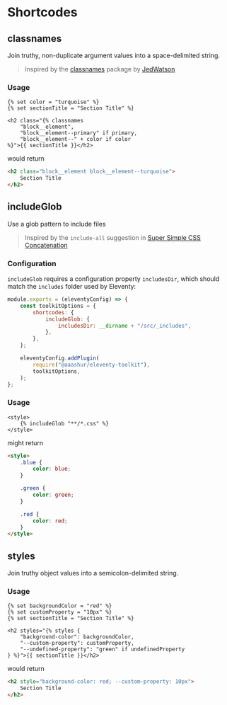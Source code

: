# Shortcodes

## classnames

Join truthy, non-duplicate argument values into a space-delimited string.

> Inspired by the [classnames](https://www.npmjs.com/package/classnames) package by [JedWatson](https://github.com/JedWatson/classnames)

### Usage

```njk
{% set color = "turquoise" %}
{% set sectionTitle = "Section Title" %}

<h2 class="{% classnames
    "block__element",
    "block__element--primary" if primary,
    "block__element--" + color if color
%}">{{ sectionTitle }}</h2>
```

would return

```html
<h2 class="block__element block__element--turquoise">
    Section Title
</h2>
```

## includeGlob

Use a glob pattern to include files

> Inspired by the `include-all` suggestion in [Super Simple CSS Concatenation](https://www.11ty.dev/docs/quicktips/concatenate/)

### Configuration

`includeGlob` requires a configuration property `includesDir`, which should match the `includes` folder used by Eleventy:

```javascript
module.exports = (eleventyConfig) => {
    const toolkitOptions = {
        shortcodes: {
            includeGlob: {
                includesDir: __dirname + "/src/_includes",
            },
        },
    };

    eleventyConfig.addPlugin(
        require("@aaashur/eleventy-toolkit"),
        toolkitOptions,
    );
};
```

### Usage

```njk
<style>
    {% includeGlob "**/*.css" %}
</style>
```

might return

```html
<style>
    .blue {
        color: blue;
    }

    .green {
        color: green;
    }

    .red {
        color: red;
    }
</style>
```

## styles

Join truthy object values into a semicolon-delimited string.

### Usage

```njk
{% set backgroundColor = "red" %}
{% set customProperty = "10px" %}
{% set sectionTitle = "Section Title" %}

<h2 styles="{% styles {
    "background-color": backgroundColor,
    "--custom-property": customProperty,
    "--undefined-property": "green" if undefinedProperty
} %}">{{ sectionTitle }}</h2>
```

would return

```html
<h2 style="background-color: red; --custom-property: 10px">
    Section Title
</h2>
```
